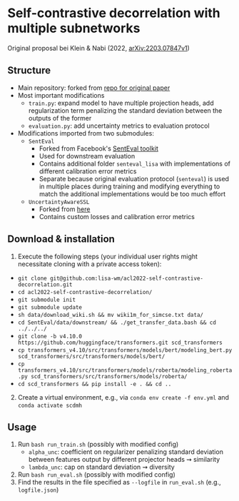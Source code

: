 # Self-contrastive decorrelation with multiple subnetworks

Original proposal bei Klein & Nabi (2022, [arXiv:2203.07847v1](https://arxiv.org/pdf/2203.07847.pdf))

## Structure

* Main repository: forked from [repo for original paper](https://github.com/SAP-samples/acl2022-self-contrastive-decorrelation)
* Most important modifications
  * `train.py`: expand model to have multiple projection heads, add regularization term penalizing the standard deviation between the outputs of the former
  * `evaluation.py`: add uncertainty metrics to evaluation protocol
* Modifications imported from two submodules:
  * `SentEval`
    * Forked from Facebook's [SentEval toolkit](https://github.com/facebookresearch/SentEval)
    * Used for downstream evaluation
    * Contains additional folder `senteval_lisa` with implementations of different calibration error metrics
    * Separate because original evaluation protocol (`senteval`) is used in multiple places during training and modifying everything to match the additional implementations would be too much effort
  * `UncertaintyAwareSSL`
    * Forked from [here](https://github.com/amirvhd/Uncertainty_aware_SSL)
    * Contains custom losses and calibration error metrics

## Download & installation

1. Execute the following steps (your individual user rights might necessitate cloning with a private access token):
* `git clone git@github.com:lisa-wm/acl2022-self-contrastive-decorrelation.git`
* `cd acl2022-self-contrastive-decorrelation/`
* `git submodule init`
* `git submodule update`
* `sh data/download_wiki.sh && mv wiki1m_for_simcse.txt data/` 
* `cd SentEval/data/downstream/ && ./get_transfer_data.bash && cd ../../../`
* `git clone -b v4.10.0 https://github.com/huggingface/transformers.git scd_transformers`
* `cp transformers_v4.10/src/transformers/models/bert/modeling_bert.py scd_transformers/src/transformers/models/bert/`
* `cp transformers_v4.10/src/transformers/models/roberta/modeling_roberta.py scd_transformers/src/transformers/models/roberta/`
* `cd scd_transformers && pip install -e . && cd ..`

2. Create a virtual environment, e.g., via `conda env create -f env.yml` and `conda activate scdmh` 

## Usage

1. Run `bash run_train.sh` (possibly with modified config)
   * `alpha_unc`: coefficient on regularizer penalizing standard deviation between features output by different projector heads $\rightsquigarrow$ similarity
   * `lambda_unc`: cap on standard deviation $\rightsquigarrow$ diversity
2. Run `bash run_eval.sh` (possibly with modified config)
3. Find the results in the file specified as `--logfile` in `run_eval.sh` (e.g., `logfile.json`)